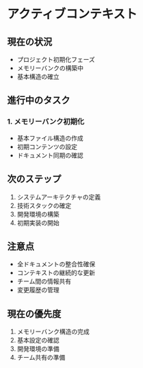 <!-- アクティブコンテキスト -->

# アクティブコンテキスト

## 現在の状況

* プロジェクト初期化フェーズ
* メモリーバンクの構築中
* 基本構造の確立

## 進行中のタスク

### 1. メモリーバンク初期化

* 基本ファイル構造の作成
* 初期コンテンツの設定
* ドキュメント同期の確認

## 次のステップ

1. システムアーキテクチャの定義
2. 技術スタックの確定
3. 開発環境の構築
4. 初期実装の開始

## 注意点

* 全ドキュメントの整合性確保
* コンテキストの継続的な更新
* チーム間の情報共有
* 変更履歴の管理

## 現在の優先度

1. メモリーバンク構造の完成
2. 基本設定の確認
3. 開発環境の準備
4. チーム共有の準備